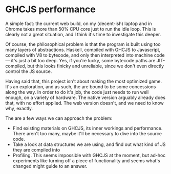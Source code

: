 # GHCJS performance

A simple fact: the current web build, on my (decent-ish) laptop and in Chrome takes more than 50% CPU core just to run the idle loop. This is clearly not a great situation, and I think it's time to investigate this deeper.

Of course, the philosophical problem is that the program is built using too many layers of abstractions. Haskell, compiled with GHCJS to Javascript, compiled with V8 to bytecode, and only then interpreted into machine code — it's just a bit too deep. Yes, if you're lucky, some bytecode paths are JIT-compiled, but this looks finicky and unreliable, since we don't even directly control the JS source.

Having said that, this project isn't about making the most optimized game. It's an exploration, and as such, the are bound to be some concessions along the way. In order to do it's job, the code just needs to run well enough, on a variety of hardware. The native version arguably already does that, with no effort applied. The web version doesn't, and we need to know why, exactly.

The are a few ways we can approach the problem:

* Find existing materials on GHCJS, its inner workings and performance. There aren't too many, maybe it'll be necessary to dive into the source code.
* Take a look at data structures we are using, and find out what kind of JS they are compiled into
* Profiling. This seems impossible with GHCJS at the moment, but ad-hoc experiments like turning off a piece of functionality and seems what's changed might guide to an answer.
